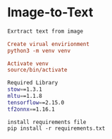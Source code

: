 # Image-to-Text

```bash
Exrtract text from image
```
```ini
Create virual envirionment
python3 -m venv venv
```

```ini
Activate venv 
source/bin/activate
```
```bash
Required Library
stow==1.3.1
mltu==1.1.8
tensorflow==2.15.0
tf2onnx==1.16.1
```

```int
install requirements file
pip install -r requirements.txt
```
